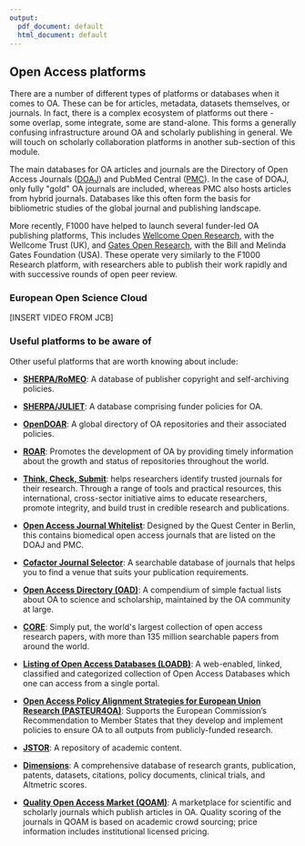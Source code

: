 ```yaml
---
output:
  pdf_document: default
  html_document: default
---
```


## Open Access platforms <a name="OAplatforms"></a>

There are a number of different types of platforms or databases when it comes to OA. These can be for articles, metadata, datasets themselves, or journals. In fact, there is a complex ecosystem of platforms out there - some overlap, some integrate, some are stand-alone. This forms a generally confusing infrastructure around OA and scholarly publishing in general. We will touch on scholarly collaboration platforms in another sub-section of this module.

The main databases for OA articles and journals are the Directory of Open Access Journals ([DOAJ](https://doaj.org/)) and PubMed Central ([PMC](https://www.ncbi.nlm.nih.gov/pmc/)). In the case of DOAJ, only fully "gold" OA journals are included, whereas PMC also hosts articles from hybrid journals. Databases like this often form the basis for bibliometric studies of the global journal and publishing landscape. 

More recently, F1000 have helped to launch several funder-led OA publishing platforms, This includes [Wellcome Open Research](https://wellcomeopenresearch.org/), with the Wellcome Trust (UK), and [Gates Open Research](https://gatesopenresearch.org/), with the Bill and Melinda Gates Foundation (USA). These operate very similarly to the F1000 Research platform, with researchers able to publish their work rapidly and with successive rounds of open peer review.

### European Open Science Cloud

[INSERT VIDEO FROM JCB]

### Useful platforms to be aware of

Other useful platforms that are worth knowing about include:

* [**SHERPA/RoMEO**](http://www.sherpa.ac.uk/romeo/index.php): A database of publisher copyright and self-archiving policies.

* [**SHERPA/JULIET**](http://v2.sherpa.ac.uk/juliet/): A database comprising funder policies for OA.

* [**OpenDOAR**](http://v2.sherpa.ac.uk/opendoar/): A global directory of OA repositories and their associated policies.

* [**ROAR**](https://web.archive.org/web/20121030222530/http://roar.eprints.org/): Promotes the development of OA by providing timely information about the growth and status of repositories throughout the world.

* [**Think, Check, Submit**](https://thinkchecksubmit.org/): helps researchers identify trusted journals for their research.
Through a range of tools and practical resources, this international, cross-sector initiative aims to educate researchers, promote integrity, and build trust in credible research and publications.

* [**Open Access Journal Whitelist**](http://s-quest.bihealth.org:3838/OAWhitelist/): Designed by the Quest Center in Berlin, this contains biomedical open access journals that are listed on the DOAJ and PMC.

* [**Cofactor Journal Selector**](http://cofactorscience.com/journal-selector): A searchable database of journals that helps you to find a venue that suits your publication requirements.

* [**Open Access Directory (OAD)**](http://oad.simmons.edu/oadwiki/Main_Page): A compendium of simple factual lists about OA to science and scholarship, maintained by the OA community at large.

* [**CORE**](https://core.ac.uk/): Simply put, the world's largest collection of open access research papers, with more than 135 million searchable papers from around the world.

* [**Listing of Open Access Databases (LOADB)**](http://www.loadb.org/):  A web-enabled, linked, classified and categorized collection of Open Access Databases which one can access from a single portal.

* [**Open Access Policy Alignment Strategies for European Union Research (PASTEUR4OA)**](http://www.pasteur4oa.eu/): Supports the European Commission’s Recommendation to Member States that they develop and implement policies to ensure OA to all outputs from publicly-funded research.

* [**JSTOR**](https://www.jstor.org/open/?cid=SOC_JSTOR): A repository of academic content.

* [**Dimensions**](https://www.dimensions.ai/): A comprehensive database of research grants, publication, patents, datasets, citations, policy documents, clinical trials, and Altmetric scores.

* [**Quality Open Access Market (QOAM)**](https://www.qoam.eu/): A marketplace for scientific and scholarly journals which publish articles in OA. Quality scoring of the journals in QOAM is based on academic crowd sourcing; price information includes institutional licensed pricing.